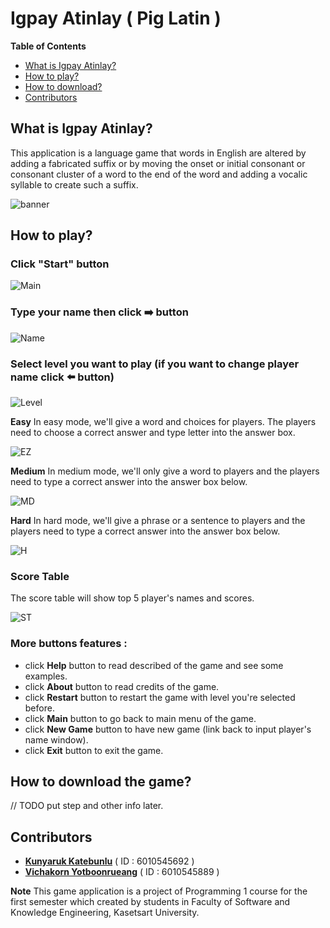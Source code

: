 # Igpay Atinlay ( Pig Latin )

**Table of Contents**
- [What is Igpay Atinlay?](#What-is-Igpay-Atinlay)
- [How to play?](#How-to-play)
- [How to download?](#How-to-download)
- [Contributors](#Contributors)

## What is Igpay Atinlay?
This application is a language game that words in English are altered by adding a fabricated suffix or by moving the onset or initial consonant or consonant cluster of a word to the end of the word and adding a vocalic syllable to create such a suffix.
    
![banner](gameScreenShotandFont/Banner.png)

## How to play?
### Click "Start" button

![Main](gameScreenShotandFont/Frame1.png)

### Type your name then click :arrow_right: button

![Name](gameScreenShotandFont/Frame4.png)

### Select level you want to play (if you want to change player name click :arrow_left: button)

![Level](gameScreenShotandFont/Frame5.png)

**Easy**
        In easy mode, we'll give a word and choices for players. The players need to choose a correct answer and type letter into the answer box.
        
![EZ](gameScreenShotandFont/Frame6.png)
        
**Medium**
    In medium mode, we'll only give a word to players and the players need to type a correct answer into the answer box below.
    
![MD](gameScreenShotandFont/Frame8.png)
    
**Hard**
        In hard mode, we'll give a phrase or a sentence to players and the players need to type a correct answer into the answer box below.
        
![H](gameScreenShotandFont/Frame7.png)
        
    
### Score Table
The score table will show top 5 player's names and scores.
    
![ST](gameScreenShotandFont/Frame9.png)
    
### More buttons features :
- click **Help** button to read described of the game and see some examples.
- click **About** button to read credits of the game.
- click **Restart** button to restart the game with level you're selected before.
- click **Main** button to go back to main menu of the game.
- click **New Game** button to have new game (link back to input player's name window).
- click **Exit** button to exit the game.

## How to download the game?
// TODO put step and other info later.

## Contributors
   - [**Kunyaruk Katebunlu**](https://github.com/NokKbl) ( ID : 6010545692 )
   - [**Vichakorn Yotboonrueang**](https://github.com/Newaz2542) ( ID : 6010545889 )
   
**Note**
    This game application is a project of Programming 1 course for the first semester which created by students in Faculty of Software and Knowledge Engineering, Kasetsart University.
